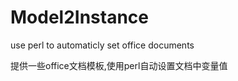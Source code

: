 Model2Instance
==============

use perl to automaticly set office documents 

提供一些office文档模板,使用perl自动设置文档中变量值
